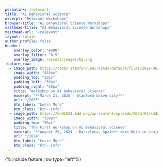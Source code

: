 ```yaml
---
permalink: /relevant
title: "AI Behavioral Science"
excerpt: "Relevant Workshops"
browser-title: "AI Behavioral Science Workshops"
masthead-title: "AI Behavioral Science Workshops"
masthead-url: "/relevant"
layout: splash
author_profile: false
header:
    overlay_color: "#000"
    overlay_filter: "0.5"
    overlay_image: /assets/images/bg.png
feature_row:
  - image_path: https://casbs.stanford.edu/sites/default/files/2022-06/casbswebsite_logo_125x125.png 
    image_width: "450px"
    padding_top: "30px"
    padding_left: "50px"
    padding_right: "50px"
    title: "Workshop on AI Behavioral Science"
    excerpt: "**March 21, 2025 - Stanford University**"
    url: "/2025"
    btn_label: "Learn More"
    btn_class: "btn--info"
  - image_path: https://kdd2024.kdd.org/wp-content/uploads/2024/01/kdd24-logo-small.jpeg
    image_width: "300px"
    padding_top: "50px"
    title: "The First Workshop on AI Behavioral Science"
    excerpt: "**August 25, 2024 - Barcelona, Spain** <br> Held in conjunction with [KDD 2024](https://kdd2024.kdd.org/)."
    url: "/2024"
    btn_label: "Learn More"
    btn_class: "btn--info"
---
```


{% include feature_row type="left"%}